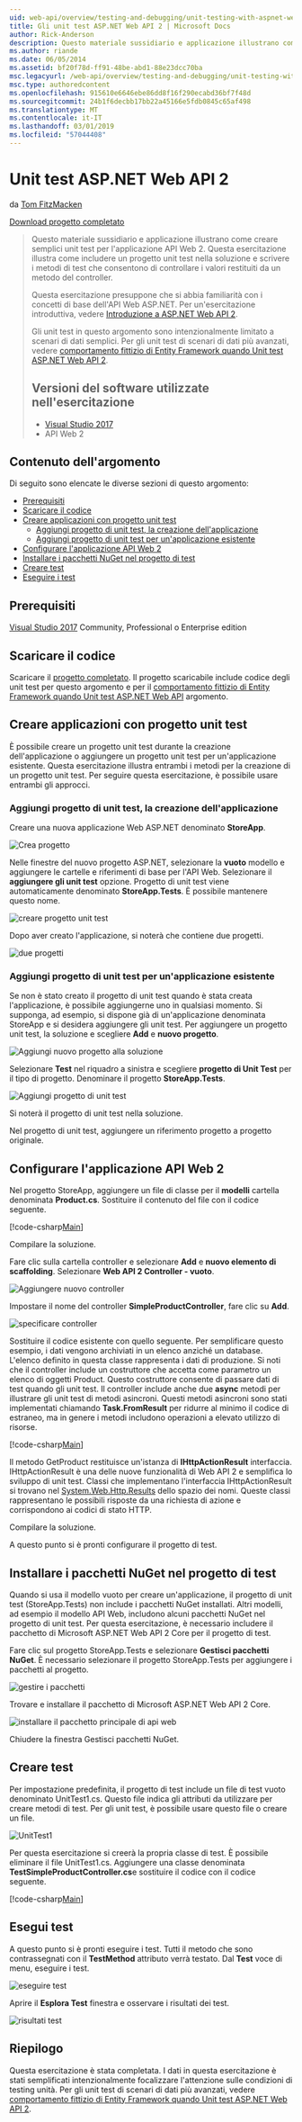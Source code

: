 ```yaml
---
uid: web-api/overview/testing-and-debugging/unit-testing-with-aspnet-web-api
title: Gli unit test ASP.NET Web API 2 | Microsoft Docs
author: Rick-Anderson
description: Questo materiale sussidiario e applicazione illustrano come creare semplici unit test per l'applicazione API Web 2. Questa esercitazione Mostra come includere un proj di unit test...
ms.author: riande
ms.date: 06/05/2014
ms.assetid: bf20f78d-ff91-48be-abd1-88e23dcc70ba
msc.legacyurl: /web-api/overview/testing-and-debugging/unit-testing-with-aspnet-web-api
msc.type: authoredcontent
ms.openlocfilehash: 915610e6646ebe86dd8f16f290ecabd36bf7f48d
ms.sourcegitcommit: 24b1f6decbb17bb22a45166e5fdb0845c65af498
ms.translationtype: MT
ms.contentlocale: it-IT
ms.lasthandoff: 03/01/2019
ms.locfileid: "57044408"
---
```

<a name="unit-testing-aspnet-web-api-2"></a>Unit test ASP.NET Web API 2
====================
da [Tom FitzMacken](https://github.com/tfitzmac)

[Download progetto completato](https://code.msdn.microsoft.com/Unit-Testing-with-ASPNET-1374bc11)

> Questo materiale sussidiario e applicazione illustrano come creare semplici unit test per l'applicazione API Web 2. Questa esercitazione illustra come includere un progetto unit test nella soluzione e scrivere i metodi di test che consentono di controllare i valori restituiti da un metodo del controller.
>
> Questa esercitazione presuppone che si abbia familiarità con i concetti di base dell'API Web ASP.NET. Per un'esercitazione introduttiva, vedere [Introduzione a ASP.NET Web API 2](../getting-started-with-aspnet-web-api/tutorial-your-first-web-api.md).
>
> Gli unit test in questo argomento sono intenzionalmente limitato a scenari di dati semplici. Per gli unit test di scenari di dati più avanzati, vedere [comportamento fittizio di Entity Framework quando Unit test ASP.NET Web API 2](mocking-entity-framework-when-unit-testing-aspnet-web-api-2.md).
>
> ## <a name="software-versions-used-in-the-tutorial"></a>Versioni del software utilizzate nell'esercitazione
>
> - [Visual Studio 2017](https://visualstudio.microsoft.com/downloads/?utm_medium=microsoft&utm_source=docs.microsoft.com&utm_campaign=button+cta&utm_content=download+vs2017)
> - API Web 2

## <a name="in-this-topic"></a>Contenuto dell'argomento

Di seguito sono elencate le diverse sezioni di questo argomento:

- [Prerequisiti](#prereqs)
- [Scaricare il codice](#download)
- [Creare applicazioni con progetto unit test](#appwithunittest)
    - [Aggiungi progetto di unit test, la creazione dell'applicazione](#whencreate)
    - [Aggiungi progetto di unit test per un'applicazione esistente](#addtoexisting)
- [Configurare l'applicazione API Web 2](#setupproject)
- [Installare i pacchetti NuGet nel progetto di test](#testpackages)
- [Creare test](#tests)
- [Eseguire i test](#runtests)

<a id="prereqs"></a>
## <a name="prerequisites"></a>Prerequisiti

[Visual Studio 2017](https://visualstudio.microsoft.com/downloads/?utm_medium=microsoft&utm_source=docs.microsoft.com&utm_campaign=button+cta&utm_content=download+vs2017) Community, Professional o Enterprise edition

<a id="download"></a>
## <a name="download-code"></a>Scaricare il codice

Scaricare il [progetto completato](https://code.msdn.microsoft.com/Unit-Testing-with-ASPNET-1374bc11). Il progetto scaricabile include codice degli unit test per questo argomento e per il [comportamento fittizio di Entity Framework quando Unit test ASP.NET Web API](mocking-entity-framework-when-unit-testing-aspnet-web-api-2.md) argomento.

<a id="appwithunittest"></a>
## <a name="create-application-with-unit-test-project"></a>Creare applicazioni con progetto unit test

È possibile creare un progetto unit test durante la creazione dell'applicazione o aggiungere un progetto unit test per un'applicazione esistente. Questa esercitazione illustra entrambi i metodi per la creazione di un progetto unit test. Per seguire questa esercitazione, è possibile usare entrambi gli approcci.

<a id="whencreate"></a>
### <a name="add-unit-test-project-when-creating-the-application"></a>Aggiungi progetto di unit test, la creazione dell'applicazione

Creare una nuova applicazione Web ASP.NET denominato **StoreApp**.

![Crea progetto](unit-testing-with-aspnet-web-api/_static/image1.png)

Nelle finestre del nuovo progetto ASP.NET, selezionare la **vuoto** modello e aggiungere le cartelle e riferimenti di base per l'API Web. Selezionare il **aggiungere gli unit test** opzione. Progetto di unit test viene automaticamente denominato **StoreApp.Tests**. È possibile mantenere questo nome.

![creare progetto unit test](unit-testing-with-aspnet-web-api/_static/image2.png)

Dopo aver creato l'applicazione, si noterà che contiene due progetti.

![due progetti](unit-testing-with-aspnet-web-api/_static/image3.png)

<a id="addtoexisting"></a>
### <a name="add-unit-test-project-to-an-existing-application"></a>Aggiungi progetto di unit test per un'applicazione esistente

Se non è stato creato il progetto di unit test quando è stata creata l'applicazione, è possibile aggiungerne uno in qualsiasi momento. Si supponga, ad esempio, si dispone già di un'applicazione denominata StoreApp e si desidera aggiungere gli unit test. Per aggiungere un progetto unit test, la soluzione e scegliere **Add** e **nuovo progetto**.

![Aggiungi nuovo progetto alla soluzione](unit-testing-with-aspnet-web-api/_static/image4.png)

Selezionare **Test** nel riquadro a sinistra e scegliere **progetto di Unit Test** per il tipo di progetto. Denominare il progetto **StoreApp.Tests**.

![Aggiungi progetto di unit test](unit-testing-with-aspnet-web-api/_static/image5.png)

Si noterà il progetto di unit test nella soluzione.

Nel progetto di unit test, aggiungere un riferimento progetto a progetto originale.

<a id="setupproject"></a>
## <a name="set-up-the-web-api-2-application"></a>Configurare l'applicazione API Web 2

Nel progetto StoreApp, aggiungere un file di classe per il **modelli** cartella denominata **Product.cs**. Sostituire il contenuto del file con il codice seguente.

[!code-csharp[Main](unit-testing-with-aspnet-web-api/samples/sample1.cs)]

Compilare la soluzione.

Fare clic sulla cartella controller e selezionare **Add** e **nuovo elemento di scaffolding**. Selezionare **Web API 2 Controller - vuoto**.

![Aggiungere nuovo controller](unit-testing-with-aspnet-web-api/_static/image6.png)

Impostare il nome del controller **SimpleProductController**, fare clic su **Add**.

![specificare controller](unit-testing-with-aspnet-web-api/_static/image7.png)

Sostituire il codice esistente con quello seguente. Per semplificare questo esempio, i dati vengono archiviati in un elenco anziché un database. L'elenco definito in questa classe rappresenta i dati di produzione. Si noti che il controller include un costruttore che accetta come parametro un elenco di oggetti Product. Questo costruttore consente di passare dati di test quando gli unit test. Il controller include anche due **async** metodi per illustrare gli unit test di metodi asincroni. Questi metodi asincroni sono stati implementati chiamando **Task.FromResult** per ridurre al minimo il codice di estraneo, ma in genere i metodi includono operazioni a elevato utilizzo di risorse.

[!code-csharp[Main](unit-testing-with-aspnet-web-api/samples/sample2.cs)]

Il metodo GetProduct restituisce un'istanza di **IHttpActionResult** interfaccia. IHttpActionResult è una delle nuove funzionalità di Web API 2 e semplifica lo sviluppo di unit test. Classi che implementano l'interfaccia IHttpActionResult si trovano nel [System.Web.Http.Results](https://msdn.microsoft.com/library/system.web.http.results.aspx) dello spazio dei nomi. Queste classi rappresentano le possibili risposte da una richiesta di azione e corrispondono ai codici di stato HTTP.

Compilare la soluzione.

A questo punto si è pronti configurare il progetto di test.

<a id="testpackages"></a>
## <a name="install-nuget-packages-in-test-project"></a>Installare i pacchetti NuGet nel progetto di test

Quando si usa il modello vuoto per creare un'applicazione, il progetto di unit test (StoreApp.Tests) non include i pacchetti NuGet installati. Altri modelli, ad esempio il modello API Web, includono alcuni pacchetti NuGet nel progetto di unit test. Per questa esercitazione, è necessario includere il pacchetto di Microsoft ASP.NET Web API 2 Core per il progetto di test.

Fare clic sul progetto StoreApp.Tests e selezionare **Gestisci pacchetti NuGet**. È necessario selezionare il progetto StoreApp.Tests per aggiungere i pacchetti al progetto.

![gestire i pacchetti](unit-testing-with-aspnet-web-api/_static/image8.png)

Trovare e installare il pacchetto di Microsoft ASP.NET Web API 2 Core.

![installare il pacchetto principale di api web](unit-testing-with-aspnet-web-api/_static/image9.png)

Chiudere la finestra Gestisci pacchetti NuGet.

<a id="tests"></a>
## <a name="create-tests"></a>Creare test

Per impostazione predefinita, il progetto di test include un file di test vuoto denominato UnitTest1.cs. Questo file indica gli attributi da utilizzare per creare metodi di test. Per gli unit test, è possibile usare questo file o creare un file.

![UnitTest1](unit-testing-with-aspnet-web-api/_static/image10.png)

Per questa esercitazione si creerà la propria classe di test. È possibile eliminare il file UnitTest1.cs. Aggiungere una classe denominata **TestSimpleProductController.cs**e sostituire il codice con il codice seguente.

[!code-csharp[Main](unit-testing-with-aspnet-web-api/samples/sample3.cs)]

<a id="runtests"></a>
## <a name="run-tests"></a>Esegui test

A questo punto si è pronti eseguire i test. Tutti il metodo che sono contrassegnati con il **TestMethod** attributo verrà testato. Dal **Test** voce di menu, eseguire i test.

![eseguire test](unit-testing-with-aspnet-web-api/_static/image11.png)

Aprire il **Esplora Test** finestra e osservare i risultati dei test.

![risultati test](unit-testing-with-aspnet-web-api/_static/image12.png)

## <a name="summary"></a>Riepilogo

Questa esercitazione è stata completata. I dati in questa esercitazione è stati semplificati intenzionalmente focalizzare l'attenzione sulle condizioni di testing unità. Per gli unit test di scenari di dati più avanzati, vedere [comportamento fittizio di Entity Framework quando Unit test ASP.NET Web API 2](mocking-entity-framework-when-unit-testing-aspnet-web-api-2.md).
